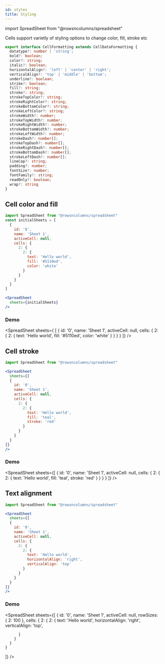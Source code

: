 ```yaml
---
id: styles
title: Styling
---
```

import SpreadSheet from "@rowsncolumns/spreadsheet"

Cells support varietly of styling options to change color, fill, stroke etc

```ts
export interface CellFormatting extends CellDataFormatting {
  datatype?: number | 'string';
  bold?: boolean;
  color?: string;
  italic?: boolean;
  horizontalAlign?: 'left' | 'center' | 'right';
  verticalAlign?: 'top' | 'middle' | 'bottom';
  underline?: boolean;
  strike?: boolean;
  fill?: string;
  stroke?: string;
  strokeTopColor?: string;
  strokeRightColor?: string;
  strokeBottomColor?: string;
  strokeLeftColor?: string;
  strokeWidth?: number;
  strokeTopWidth?: number;
  strokeRightWidth?: number;
  strokeBottomWidth?: number;
  strokeLeftWidth?: number;
  strokeDash?: number[];
  strokeTopDash?: number[];
  strokeRightDash?: number[];
  strokeBottomDash?: number[];
  strokeLeftDash?: number[];
  lineCap?: string;
  padding?: number;
  fontSize?: number;
  fontFamily?: string;
  readOnly?: boolean;
  wrap?: string
}
```

## Cell color and fill

```jsx
import SpreadSheet from "@rowsncolumns/spreadsheet"
const initialSheets = [
  {
    id: '0',
    name: 'Sheet 1',
    activeCell: null,
    cells: {
      2: {
        2: {
          text: 'Hello world',
          fill: '#5110ed',
          color: 'white'
        }
      }
    }
  }
]

<SpreadSheet
  sheets={initialSheets}
/>

```


### Demo

<SpreadSheet
  sheets={ [
  {
    id: '0',
    name: 'Sheet 1',
    activeCell: null,
    cells: {
      2: {
        2: {
          text: 'Hello world',
          fill: '#5110ed',
          color: 'white'
        }
      }
    }
  }
]}
/>

## Cell stroke

```jsx
import SpreadSheet from "@rowsncolumns/spreadsheet"

<SpreadSheet
  sheets={[
  {
    id: '0',
    name: 'Sheet 1',
    activeCell: null,
    cells: {
      2: {
        2: {
          text: 'Hello world',
          fill: 'teal',
          stroke: 'red'
        }
      }
    }
  }
]}
/>

```


### Demo

<SpreadSheet
  sheets={[
    {
      id: '0',
      name: 'Sheet 1',
      activeCell: null,
      cells: {
        2: {
          2: {
            text: 'Hello world',
            fill: 'teal',
            stroke: 'red'
          }
        }
      }
    }
  ]}
/>


## Text alignment

```jsx
import SpreadSheet from "@rowsncolumns/spreadsheet"

<SpreadSheet
  sheets={[
  {
    id: '0',
    name: 'Sheet 1',
    activeCell: null,
    cells: {
      2: {
        2: {
          text: 'Hello world',
          horizontalAlign: 'right',
          verticalAlign: 'top'
        }
      }
    }
  }
]}
/>

```


### Demo

<SpreadSheet
  sheets={[
    {
      id: '0',
      name: 'Sheet 1',
      activeCell: null,
      rowSizes: {
        2: 100
      },
      cells: {
        2: {
          2: {
            text: 'Hello world',
            horizontalAlign: 'right',
            verticalAlign: 'top',
            
          }
        }
      }
    }
  ]}
/>